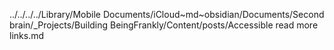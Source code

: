 ../../../../Library/Mobile Documents/iCloud~md~obsidian/Documents/Second brain/_Projects/Building BeingFrankly/Content/posts/Accessible read more links.md